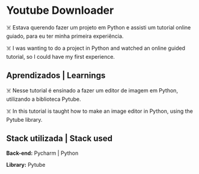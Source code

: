 # Youtube Downloader

☠️ Estava querendo fazer um projeto em Python e 
assisti um tutorial online guiado, para eu ter minha
primeira experiência.

☠️ I was wanting to do a project in Python and
watched an online guided tutorial, so I could have my
first experience.

## Aprendizados | Learnings

☠️ Nesse tutorial é ensinado a fazer um editor de imagem
em Python, utilizando a biblioteca Pytube.

☠️ In this tutorial is taught how to make an image editor
in Python, using the Pytube library.

## Stack utilizada | Stack used

**Back-end:** Pycharm | Python

**Library:** Pytube
